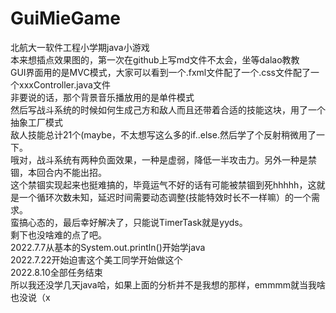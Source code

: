 # GuiMieGame
北航大一软件工程小学期java小游戏 \
本来想插点效果图的，第一次在github上写md文件不太会，坐等dalao教教 \
GUI界面用的是MVC模式，大家可以看到一个.fxml文件配了一个.css文件配了一个xxxController.java文件 \
非要说的话，那个背景音乐播放用的是单件模式 \
然后写战斗系统的时候如何生成己方和敌人而且还带着合适的技能这块，用了一个抽象工厂模式 \
敌人技能总计21个(maybe，不太想写这么多的if..else.然后学了个反射稍微用了一下。 \
哦对，战斗系统有两种负面效果，一种是虚弱，降低一半攻击力。另外一种是禁锢，本回合内不能出招。 \
这个禁锢实现起来也挺难搞的，毕竟运气不好的话有可能被禁锢到死hhhhh，这就是一个循环次数未知，延迟时间需要动态调整(技能特效时长不一样嘛）的一个需求。 \
蛮搞心态的，最后幸好解决了，只能说TimerTask就是yyds。 \
剩下也没啥难的点了吧。 \
2022.7.7从基本的System.out.println()开始学java \
2022.7.22开始迫害这个美工同学开始做这个 \
2022.8.10全部任务结束 \
所以我还没学几天java哈，如果上面的分析并不是我想的那样，emmmm就当我啥也没说（x
